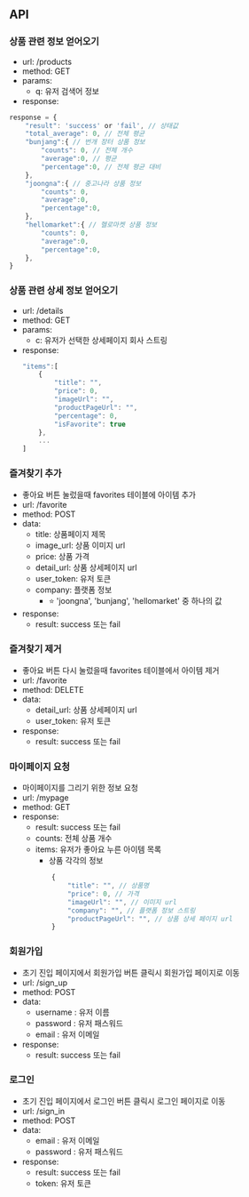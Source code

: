 ## API
### 상품 관련 정보 얻어오기 
- url: /products
- method: GET
- params: 
    - q: 유저 검색어 정보 
- response:
```Javascript
response = {
    "result": 'success' or 'fail', // 상태값
    "total_average": 0, // 전체 평균
    "bunjang":{ // 번개 장터 상품 정보 
        "counts": 0, // 전체 개수 
        "average":0, // 평균
        "percentage":0, // 전체 평균 대비 
    },
    "joongna":{ // 중고나라 상품 정보 
        "counts": 0, 
        "average":0,
        "percentage":0,
    },
    "hellomarket":{ // 헬로마켓 상품 정보 
        "counts": 0,
        "average":0,
        "percentage":0,
    },
}
``` 

### 상품 관련 상세 정보 얻어오기 
- url: /details
- method: GET
- params: 
    - c: 유저가 선택한 상세페이지 회사 스트링 
- response: 
    ```javascript
    "items":[
        {
            "title": "",
            "price": 0,
            "imageUrl": "",
            "productPageUrl": "",
            "percentage": 0,
            "isFavorite": true
        }, 
        ...
    ]
    ```

### 즐겨찾기 추가 
- 좋아요 버튼 눌렀을때 favorites 테이블에 아이템 추가 
- url: /favorite
- method: POST
- data: 
    - title: 상품페이지 제목
    - image_url: 상품 이미지 url 
    - price: 상품 가격 
    - detail_url: 상품 상세페이지 url 
    - user_token: 유저 토큰
    - company: 플랫폼 정보
        - ⭐️ 'joongna', 'bunjang', 'hellomarket' 중 하나의 값
- response:
    - result: success 또는 fail

### 즐겨찾기 제거 
- 좋아요 버튼 다시 눌렀을때 favorites 테이블에서 아이템 제거 
- url: /favorite
- method: DELETE
- data: 
    - detail_url: 상품 상세페이지 url 
    - user_token: 유저 토큰
- response: 
    - result: success 또는 fail

### 마이페이지 요청 
- 마이페이지를 그리기 위한 정보 요청 
- url: /mypage
- method: GET
- response:
    - result: success 또는 fail
    - counts: 전체 상품 개수 
    - items: 유저가 좋아요 누른 아이템 목록 
        - 상품 각각의 정보 
        ```javascript
            {
                "title": "", // 상품명
                "price": 0, // 가격
                "imageUrl": "", // 이미지 url
                "company": "", // 플랫폼 정보 스트링
                "productPageUrl": "", // 상품 상세 페이지 url 
            } 
        ```
        
### 회원가입 
- 초기 진입 페이지에서 회원가입 버튼 클릭시 회원가입 페이지로 이동 
- url: /sign_up
- method: POST
- data: 
    - username : 유저 이름
    - password : 유저 패스워드
    - email : 유저 이메일
- response: 
    - result: success 또는 fail
  
### 로그인 
- 초기 진입 페이지에서 로그인 버튼 클릭시 로그인 페이지로 이동 
- url: /sign_in
- method: POST
- data: 
    - email : 유저 이메일
    - password : 유저 패스워드
- response: 
    - result: success 또는 fail
    - token: 유저 토큰
